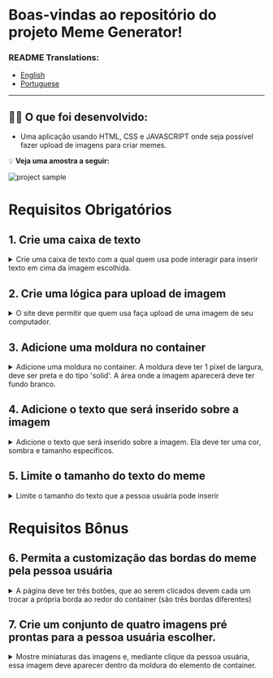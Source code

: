 # Boas-vindas ao repositório do projeto Meme Generator!

### README Translations:
* [English](/README.en.md)
* [Portuguese](/README.md)

---

## 👨‍💻 O que foi desenvolvido:

  - Uma aplicação usando HTML, CSS e JAVASCRIPT onde seja possível fazer upload de imagens para criar memes.

:bulb: **Veja uma amostra a seguir:**

  ![project sample](./sample.gif)

# Requisitos Obrigatórios

## 1. Crie uma caixa de texto

<details>

  <summary>Crie uma caixa de texto com a qual quem usa pode interagir para inserir texto em cima da imagem escolhida.</summary><br/>

  * A caixa onde o texto é inserido deve ter um `id` denominado `text-input`;
  * Você deve criar um elemento para servir de _"container"_ para a **imagem** e para o **texto** do meme. Este elemento deve ter um `id` denominado `meme-image-container`;
  * Dentro do elemento de container, você deve criar um outro elemento para mostrar o texto digitado. O elemento de texto deve estar totalmente contido dentro do container e ter o `id` denominado `meme-text`;
  * Se não houver imagem inserida, ele deve ser inserido e estar visível dentro do container vazio onde a imagem aparecerá.

  **O que será testado:**

  * O input de texto existe e conseguimos inputar texto nele;
  * O texto digitado no input é visível na tela;
  * Existe um elemento de container para onde o texto será mostrado.

</details>

## 2. Crie uma lógica para upload de imagem

<details>

  <summary>O site deve permitir que quem usa faça upload de uma imagem de seu computador.</summary><br/>

  * Dentro do elemento de container, você deve criar um outro elemento para mostrar a imagem selecionada. Este elemento deve possuir um `id` denominado `meme-image`;
  * O elemento onde é feito o upload da imagem deve ser identificado com o `id` denominado `meme-insert`. Este elemento não precisa estar dentro do elemento de container;
  * A imagem deve estar totalmente contida dentro do elemento identificado como `meme-image-container` ~~("totalmente contida" quer dizer que não deve sobrar espaço entre o container e a imagem, e a imagem não deve ultrapassar o tamanho do container)~~;
  * O texto inserido no elemento `text-input` deve ser inserido sobre a imagem escolhida `meme-image`.

  **O que será testado:**

  * É possível carregar uma imagem através do elemento correto;
  * A imagem carregada é exibida dentro do elemento correto;
  * O texto é inserido corretamente sobre a imagem.

</details>

## 3. Adicione uma moldura no container

<details>

  <summary>Adicione uma moldura no container. A moldura deve ter 1 pixel de largura, deve ser preta e do tipo 'solid'. A área onde a imagem aparecerá deve ter fundo branco.</summary><br/>

  * O elemento que serve de container para a imagem deve ter a cor de fundo branca;
  * O elemento que serve de container para a imagem deve ter uma borda preta, sólida, com 1 pixel de largura;
  * A imagem deve estar totalmente contida dentro do elemento identificado como `meme-image-container` ("totalmente contida" quer dizer que não deve sobrar espaço entre o container e a imagem, e a imagem não deve ultrapassar o tamanho do container).

  **O que será testado:**

  * O elemento que serve de container para a imagem tem a cor de fundo branca;
  * O elemento que serve de container para a imagem tem uma borda preta, sólida, com 1 pixel de largura;
  * A imagem deve estar totalmente contida dentro do elemento identificado como `meme-image-container`.

</details>

## 4. Adicione o texto que será inserido sobre a imagem

<details>

  <summary>Adicione o texto que será inserido sobre a imagem. Ela deve ter uma cor, sombra e tamanho específicos.</summary><br/>

  * O texto do elemento `meme-text` deve ter:
    * Uma sombra preta, de 5 pixels na horizontal, 5 pixels na vertical e um raio de desfoque de 5 pixels;
    * Uma fonte com o tamanho de 30 pixels;
    * Deve estar na cor branca.

  **O que será testado:**

  * O texto do elemento `meme-text` dtem uma sombra preta, de 5 pixels na horizontal, 5 pixels na vertical e um raio de desfoque de 5 pixels;
  * O texto do elemento `meme-text` tem a fonte com o tamanho de 30 pixels;
  * O texto do elemento `meme-text` deve estar na cor branca.

</details>

## 5. Limite o tamanho do texto do meme

<details>

  <summary>Limite o tamanho do texto que a pessoa usuária pode inserir</summary><br/>

  * A quantidade máxima de caracteres digitáveis no elemento `text-input` deve ser 60.

  **O que será testado:**

  * A quantidade máxima de caracteres digitáveis no elemento `text-input` não ultrapassa 60.

</details>

# Requisitos Bônus

## 6. Permita a customização das bordas do meme pela pessoa usuária

<details>

  <summary>A página deve ter três botões, que ao serem clicados devem cada um trocar a própria borda ao redor do container (são três bordas diferentes)</summary><br/>

  * As bordas devem ser acrescentadas ao container, identificado como `meme-image-container`;
  * Os três botões devem ser elementos do tipo `button`;
  * Cada elemento `button` deve ser estilizado de forma a ter a cor de fundo da mesma cor que a moldura que irá colocar no container;
  * Cada `button` deve ter o respectivo `id` e estilizar o container conforme especificado:
    * Um botão identificado com o `id` chamado `fire` deve estilizar o container da imagem com uma borda de 3 pixels, _dashed_ e vermelha (`rgb(255, 0, 0)`).
    * Um botão com `id` chamado `water` deve estilizar o container da imagem com uma borda azul (`rgb(0, 0, 255)`), com 5 pixels do tipo _double_ .
    * Um botão com `id` chamado `earth` deve estilizar o container da imagem com uma borda do tipo _groove_, verde (`rgb(0, 128, 0)`) e com 6 pixels.
  * Após uma das três bordas ser selecionada, a borda padrão especificada no requisito 3 não deve mais aparecer.

  **O que será testado:**

  * O botão com identificado com id `fire` funciona corretamente;
  * O botão com identificado com id `water` funciona corretamente;
  * O botão com identificado com id `earth` funciona corretamente.

</details>

## 7. Crie um conjunto de quatro imagens pré prontas para a pessoa usuária escolher.

<details>

  <summary>Mostre miniaturas das imagens e, mediante clique da pessoa usuária, essa imagem deve aparecer dentro da moldura do elemento de container.</summary><br/>

  * O elemento que mostra as miniaturas dos memes (imagens) deve ser identificado um `id` denominado `meme-1` para o primeiro meme, `meme-2` para o segundo, `meme-3` para o terceiro e `meme-4` para o quarto.
  * As imagens que identificam os memes devem ficar dentro da aplicação, num diretório chamado `imgs` com os respectivos nomes `meme1.png`, `meme2.png`, `meme3.png` e `meme4.png`. Atenção também para o formato das imagens! ⚠️
  * As imagens devem aparecer dentro do container de forma análoga às imagens enviadas por _upload_ para a página.

  **O que será testado:**

  * As imagens prontas apresentam o comportamente esperado.

</details>

